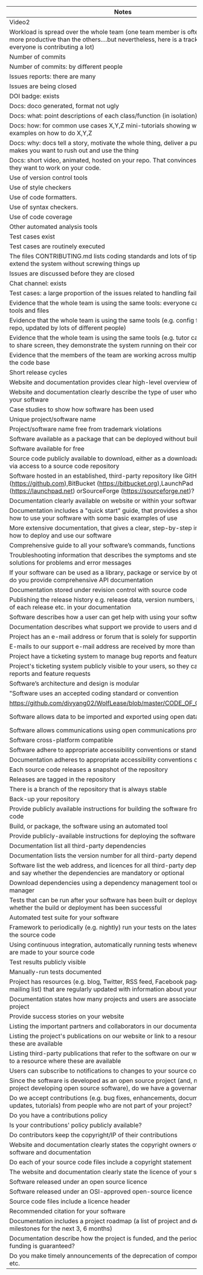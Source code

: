 Notes | Assessment | Evidence | 
| ----- | ------ | --------- |
Video2 | 3 | https://drive.google.com/file/d/1wke2At9bs9NQ2qyV2rcWIWxFngpunB3k/view?usp=sharing
Workload is spread over the whole team (one team member is often Xtimes more productive than the others....but nevertheless, here is a track record that everyone is contributing a lot) | 3 | https://github.com/divyang02/WolfLease/graphs/contributors | 
Number of commits | 3 | https://github.com/divyang02/WolfLease/commits/master | 
Number of commits: by different people | 3 | https://github.com/divyang02/WolfLease/pulse | 
Issues reports: there are many | 3 | https://github.com/divyang02/WolfLease/issues | 
Issues are being closed | 3 | https://github.com/divyang02/WolfLease/issues?q=is%3Aissue+is%3Aclosed | 
DOI badge: exists | 3 | https://github.com/divyang02/WolfLease/blob/master/README.md | 
Docs: doco generated, format not ugly | 3 | https://divyang02.github.io/WolfLease/ | 
Docs: what: point descriptions of each class/function (in isolation) | 3 | https://divyang02.github.io/WolfLease/ | 
Docs: how: for common use cases X,Y,Z mini-tutorials showing worked examples on how to do X,Y,Z |  |  | 
Docs: why: docs tell a story, motivate the whole thing, deliver a punchline that makes you want to rush out and use the thing |  |  | 
Docs: short video, animated, hosted on your repo. That convinces people why they want to work on your code. |  |  | 
Use of version control tools | 3 | https://github.com/divyang02/WolfLease | 
Use of style checkers | 3 | https://github.com/divyang02/WolfLease/blob/master/.github/workflows/style_checker.yml | 
Use of code formatters. | 3 | https://github.com/divyang02/WolfLease/blob/master/.github/workflows/code_formatter.yml | 
Use of syntax checkers. | 3 | https://github.com/divyang02/WolfLease/blob/master/.github/workflows/main.yml | 
Use of code coverage | 3 | https://github.com/divyang02/WolfLease/blob/master/.github/workflows/django.yml | 
Other automated analysis tools | 3 | https://github.com/divyang02/WolfLease/blob/master/.github/workflows/close_as_a_feature_request.yml | 
Test cases exist | 3 | https://github.com/divyang02/WolfLease/blob/master/housing/tests.py | 
Test cases are routinely executed | 3 | https://github.com/divyang02/WolfLease/actions | 
The files CONTRIBUTING.md lists coding standards and lots of tips on how to extend the system without screwing things up | 3 | https://github.com/divyang02/WolfLease/blob/master/CONTRIBUTING.md | 
Issues are discussed before they are closed | 3 | https://github.com/divyang02/WolfLease/issues/36 | 
Chat channel: exists | 3 | https://github.com/divyang02/WolfLease/discussions | 
Test cases: a large proportion of the issues related to handling failing cases. | 3 | https://github.com/divyang02/WolfLease/issues/36 | 
Evidence that the whole team is using the same tools: everyone can get to all tools and files | 3 |  | 
Evidence that the whole team is using the same tools (e.g. config files in the repo, updated by lots of different people) | 3 |  | 
Evidence that the whole team is using the same tools (e.g. tutor can ask anyone to share screen, they demonstrate the system running on their computer) | 3 |  | 
Evidence that the members of the team are working across multiple places in the code base | 3 | https://github.com/divyang02/WolfLease/commits/master | 
Short release cycles | 3 | https://github.com/divyang02/WolfLease/releases | 
Website and documentation provides clear high-level overview of software | 3 | https://github.com/divyang02/WolfLease/blob/master/README.md | 
Website and documentation clearly describe the type of user who should use your software | 3 | https://divyang02.github.io/WolfLease/ | 
Case studies to show how software has been used | 3 |  | 
Unique project/software name | 3 | WolfLease | 
Project/software name free from trademark violations | 3 |  | 
Software available as a package that can be deployed without building it | 3 | https://github.com/divyang02/WolfLease/blob/master/docker-compose.yml | 
Software available for free | 3 | https://github.com/divyang02/WolfLease | 
Source code publicly available to download, either as a downloadable bundle or via access to a source code repository | 3 |  | 
Software hosted in an established, third-party repository like GitHub (https://github.com),BitBucket (https://bitbucket.org),LaunchPad (https://launchpad.net) orSourceForge (https://sourceforge.net)? | 3 |  | 
Documentation clearly available on website or within your software | 3 | https://divyang02.github.io/WolfLease/ | 
Documentation includes a "quick start" guide, that provides a short overview of how to use your software with some basic examples of use | 3 | https://github.com/divyang02/WolfLease/blob/master/README.md | 
More extensive documentation, that gives a clear, step-by-step instructions on how to deploy and use our software | 3 | https://github.com/divyang02/WolfLease/blob/master/README.md | 
Comprehensive guide to all your software’s commands, functions and options | 3 | https://divyang02.github.io/WolfLease/ | 
Troubleshooting information that describes the symptoms and step-by-step solutions for problems and error messages | 3 | https://github.com/divyang02/WolfLease/blob/master/README.md | 
If your software can be used as a library, package or service by other software, do you provide comprehensive API documentation | 3 | https://github.com/divyang02/WolfLease/blob/master/README.md | 
Documentation stored under revision control with source code | 3 | https://github.com/divyang02/WolfLease/tree/master/docs | 
Publishing the release history e.g. release data, version numbers, key features of each release etc. in your documentation | 3 | https://github.com/divyang02/WolfLease/releases | 
Software describes how a user can get help with using your software | 3 | https://github.com/divyang02/WolfLease/blob/master/README.md | 
Documentation describes what support we provide to users and developers | 3 | https://github.com/divyang02/WolfLease/blob/master/README.md | 
Project has an e-mail address or forum that is solely for supporting users | 3 | https://github.com/divyang02/WolfLease/blob/master/README.md | 
E-mails to our support e-mail address are received by more than one person | 3 | https://github.com/divyang02/WolfLease/blob/master/README.md | 
Project have a ticketing system to manage bug reports and feature requests | 3 | https://github.com/divyang02/WolfLease/issues | 
Project's ticketing system publicly visible to your users, so they can view bug reports and feature requests | 3 | https://github.com/divyang02/WolfLease/issues | 
Software’s architecture and design is modular | 3 | https://github.com/divyang02/WolfLease | 
"Software uses an accepted coding standard or convention | 3 | https://github.com/divyang02/WolfLease/blob/master/CONTRIBUTING.md
https://github.com/divyang02/WolfLease/blob/master/CODE_OF_CONDUCT.md | "
Software allows data to be imported and exported using open data formats | 3 | Data is stored in SQLite and can be seen or retrieved using postman or by running the frontend and response format is JSON | 
Software allows communications using open communications protocols | 3 | Communication is done with REST API's developed | 
Software cross-platform compatible | 3 | https://github.com/divyang02/WolfLease/blob/master/docker-compose.yml | 
Software adhere to appropriate accessibility conventions or standards |  |  | 
Documentation adheres to appropriate accessibility conventions or standards | 3 | Documentation is formed using docstring and pydoctor | 
Each source code releases a snapshot of the repository |  |  | 
Releases are tagged in the repository | 3 | https://github.com/divyang02/WolfLease/releases | 
There is a branch of the repository that is always stable | 3 | Master branch is always stable | 
Back-up your repository |  |  | 
Provide publicly available instructions for building the software from the source code | 3 | https://github.com/divyang02/WolfLease/blob/master/README.md | 
Build, or package, the software using an automated tool | 3 | https://github.com/divyang02/WolfLease/blob/master/docker-compose.yml | 
Provide publicly-available instructions for deploying the software | 3 | https://github.com/divyang02/WolfLease/blob/master/README.md | 
Documentation list all third-party dependencies | 3 | https://github.com/divyang02/WolfLease/blob/master/README.md | 
Documentation lists the version number for all third-party dependencies | 3 | https://github.com/divyang02/WolfLease/blob/master/docker-compose.yml | 
Software list the web address, and licences for all third-party dependencies and say whether the dependencies are mandatory or optional | 3 | https://github.com/divyang02/WolfLease/blob/master/README.md | 
Download dependencies using a dependency management tool or package manager | 3 | https://github.com/divyang02/MailerOwl/blob/main/docker-compose.yml | 
Tests that can be run after your software has been built or deployed to show whether the build or deployment has been successful | 3 | https://github.com/divyang02/WolfLease/actions | 
Automated test suite for your software | 3 | https://github.com/divyang02/WolfLease/actions | 
Framework to periodically (e.g. nightly) run your tests on the latest version of the source code | 3 | https://github.com/divyang02/WolfLease/actions | 
Using continuous integration, automatically running tests whenever changes are made to your source code | 3 | https://github.com/divyang02/WolfLease/actions | 
Test results publicly visible | 3 | https://github.com/divyang02/WolfLease/actions | 
Manually-run tests documented | 3 | No manual test needed  | 
Project has resources (e.g. blog, Twitter, RSS feed, Facebook page, wiki, mailing list) that are regularly updated with information about your software |  |  | 
Documentation states how many projects and users are associated with your project | 3 | https://divyang02.github.io/WolfLease/ | 
Provide success stories on your website |  |  | 
Listing the important partners and collaborators in our documentation | 3 | https://github.com/divyang02/WolfLease/blob/master/README.md | 
Listing the project's publications on our website or link to a resource where these are available |  |  | 
Listing third-party publications that refer to the software on our website or link to a resource where these are available |  |  | 
Users can subscribe to notifications to changes to your source code repository | 3 | https://github.com/divyang02/WolfLease | 
Since the software is developed as an open source project (and, not just a project developing open source software), do we have a governance model | 3 | https://github.com/divyang02/WolfLease/blob/master/CONTRIBUTING.md | 
Do we accept contributions (e.g. bug fixes, enhancements, documentation updates, tutorials) from people who are not part of your project? | 3 | https://github.com/divyang02/WolfLease/blob/master/CONTRIBUTING.md | 
Do you have a contributions policy | 3 | https://github.com/divyang02/WolfLease/blob/master/CONTRIBUTING.md | 
Is your contributions' policy publicly available? | 3 | https://github.com/divyang02/WolfLease/blob/master/CONTRIBUTING.md | 
Do contributors keep the copyright/IP of their contributions | 3 | Authors of commit won't be changed. | 
Website and documentation clearly states the copyright owners of your software and documentation | 3 | https://github.com/divyang02/WolfLease/blob/master/README.md | 
Do each of your source code files include a copyright statement |  |  | 
The website and documentation clearly state the licence of your software | 3 | https://github.com/divyang02/WolfLease/blob/master/LICENSE | 
Software released under an open source licence | 3 | https://github.com/divyang02/WolfLease/blob/master/LICENSE | 
Software released under an OSI-approved open-source licence | 3 | https://github.com/divyang02/WolfLease/blob/master/LICENSE | 
Source code files include a licence header |  |  | 
Recommended citation for your software | 3 | https://github.com/divyang02/WolfLease/blob/master/CITATION.cff | 
Documentation includes a project roadmap (a list of project and development milestones for the next 3, 6 months) | 3 | https://github.com/divyang02/WolfLease/blob/master/README.md | 
Documentation describe how the project is funded, and the period over which funding is guaranteed? | 3 | Personal funds | 
Do you make timely announcements of the deprecation of components, APIs, etc. | 3 |  | 
